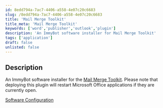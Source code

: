 ```yaml
---
id: 8edd794a-7ac7-4406-a558-4e07c20c6683
slug: /8edd794a-7ac7-4406-a558-4e07c20c6683
title: 'Mail Merge Toolkit'
title_meta: 'Mail Merge Toolkit'
keywords: ['word','publisher','outlook','plugin']
description: 'An ImmyBot software installer for Mail Merge Toolkit'
tags: ['application']
draft: false
unlisted: false
---
```


## Description

An ImmyBot software installer for the [Mail Merge Toolkit](https://www.mapilab.com/outlook/mail_merge/). 
Please note that deploying this plugin will restart Microsoft Office applications if they are currently open.

[Software Configuration](https://github.com/ProVal-Tech/immybot/blob/main/software/mail-merge-toolkit.toml)